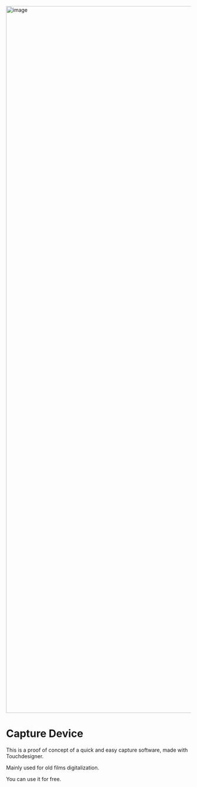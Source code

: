 <img width="1920" alt="image" src="https://user-images.githubusercontent.com/45342222/193776765-e9921820-36f9-4dc4-bafa-3392535d64a3.png">

# Capture Device
This is a proof of concept of a quick and easy capture software, made with Touchdesigner.

Mainly used for old films digitalization.

You can use it for free.

